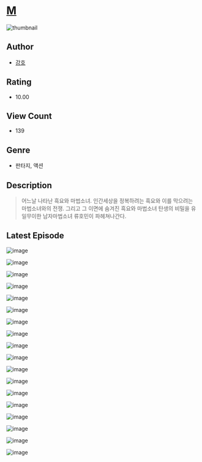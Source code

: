 # [M](https://comic.naver.com/challenge/list?titleId=810099)
![thumbnail](https://image-comic.pstatic.net/user_contents_data/challenge_comic/2023/05/23/131544/upload_7366025543205597749_480x623.jpeg)

## Author
- [강호](https://comic.naver.com/artistTitle?id=131544)

## Rating
- 10.00

## View Count
- 139

## Genre
- 판타지, 액션

## Description
> 어느날 나타난 흑요와 마법소녀. 인간세상을 정복하려는 흑요와 이를 막으려는 마법소녀와의 전쟁. 그리고 그 이면에 숨겨진 흑요와 마법소녀 탄생의 비밀을 유일무이한 남자마법소녀 류호민이 파헤쳐나간다.


## Latest Episode
![image](https://image-comic.pstatic.net/user_contents_data/challenge_comic/2023/05/23/131544/upload_3990579837821923377.jpeg)

![image](https://image-comic.pstatic.net/user_contents_data/challenge_comic/2023/05/23/131544/upload_3760896437298346034.jpeg)

![image](https://image-comic.pstatic.net/user_contents_data/challenge_comic/2023/05/23/131544/upload_3703709750880712802.jpeg)

![image](https://image-comic.pstatic.net/user_contents_data/challenge_comic/2023/05/23/131544/upload_3847815949623321653.jpeg)

![image](https://image-comic.pstatic.net/user_contents_data/challenge_comic/2023/05/23/131544/upload_3832907675673573217.jpeg)

![image](https://image-comic.pstatic.net/user_contents_data/challenge_comic/2023/05/23/131544/upload_7366025556042987107.jpeg)

![image](https://image-comic.pstatic.net/user_contents_data/challenge_comic/2023/05/23/131544/upload_3545796580967867190.jpeg)

![image](https://image-comic.pstatic.net/user_contents_data/challenge_comic/2023/05/23/131544/upload_7017280241758777905.jpeg)

![image](https://image-comic.pstatic.net/user_contents_data/challenge_comic/2023/05/23/131544/upload_7005739754878756449.jpeg)

![image](https://image-comic.pstatic.net/user_contents_data/challenge_comic/2023/05/23/131544/upload_3834586626503423284.jpeg)

![image](https://image-comic.pstatic.net/user_contents_data/challenge_comic/2023/05/23/131544/upload_3991088005517435953.jpeg)

![image](https://image-comic.pstatic.net/user_contents_data/challenge_comic/2023/05/23/131544/upload_3618139155481376567.jpeg)

![image](https://image-comic.pstatic.net/user_contents_data/challenge_comic/2023/05/23/131544/upload_4136103505443174757.jpeg)

![image](https://image-comic.pstatic.net/user_contents_data/challenge_comic/2023/05/23/131544/upload_3761690100818403938.jpeg)

![image](https://image-comic.pstatic.net/user_contents_data/challenge_comic/2023/05/23/131544/upload_3546356220306796899.jpeg)

![image](https://image-comic.pstatic.net/user_contents_data/challenge_comic/2023/05/23/131544/upload_3907208449606771554.jpeg)

![image](https://image-comic.pstatic.net/user_contents_data/challenge_comic/2023/05/23/131544/upload_3702634230903825971.jpeg)

![image](https://image-comic.pstatic.net/user_contents_data/challenge_comic/2023/05/23/131544/upload_3688560491449628261.jpeg)
